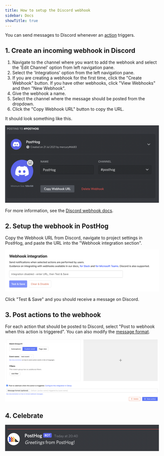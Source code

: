 ```yaml
---
title: How to setup the Discord webhook
sidebar: Docs
showTitle: true
---
```


You can send messages to Discord whenever an [action](/docs/user-guides/actions) triggers.  

## 1. Create an incoming webhook in Discord 

1. Navigate to the channel where you want to add the webhook and select the 'Edit Channel' option from left navigation pane. 
1. Select the 'Integrations' option from the left navigation pane. 
1. If you are creating a webhook for the first time, click the "Create Webhook" button. If you have other webhooks, click "View Webhooks" and then "New Webhook". 
2. Give the webhook a name. 
3. Select the channel where the message should be posted from the dropdown.
4. Click the "Copy Webhook URL" button to copy the URL.  

It should look something like this. 

![Discord Webhook setup](../../images/discord-webhook.png)

For more information, see the [Discord webhook docs](https://support.discord.com/hc/en-us/articles/228383668-Intro-to-Webhooks).

## 2. Setup the webhook in PostHog

Copy the Webhook URL from Discord, navigate to project settings in PostHog, and paste the URL into the "Webhook integration section".

![Add webhook integration](../../images/docs/webhooks/webhook-integration.png)

Click "Test & Save" and you should receive a message on Discord. 

## 3. Post actions to the webhook

For each action that should be posted to Discord, select "Post to webhook when this action is triggered". You can also modify the [message format](/docs/webhooks#message-formatting).

![PostHog edit action](../../images/post-action-slack.png)

## 4. Celebrate
![](../../images/discord-message.png)

